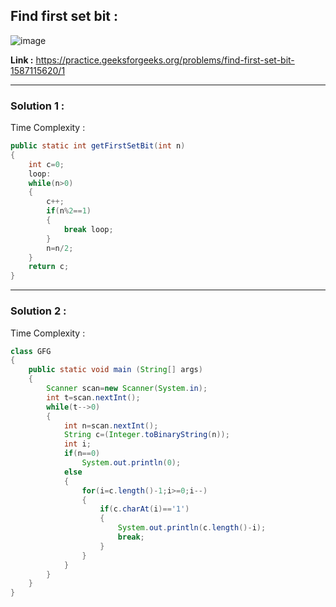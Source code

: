## Find first set bit :

![image](https://user-images.githubusercontent.com/23376002/169872990-2ef06025-b768-403a-b0e3-5ced840b880a.png)


**Link :** https://practice.geeksforgeeks.org/problems/find-first-set-bit-1587115620/1


------------------------------------------------------------------------------------------------------------------------------------------------------


### Solution 1 :

Time Complexity :


```java
public static int getFirstSetBit(int n)
{
    int c=0;
    loop:
    while(n>0)
    {
        c++;
        if(n%2==1)
        {
            break loop;
        }
        n=n/2;
    }
    return c;    
}
```


------------------------------------------------------------------------------------------------------------------------------------------------------


### Solution 2 :

Time Complexity :


```java
class GFG
{
    public static void main (String[] args)
    {
        Scanner scan=new Scanner(System.in);
        int t=scan.nextInt();
        while(t-->0)
        {
            int n=scan.nextInt();
            String c=(Integer.toBinaryString(n));
            int i;
            if(n==0)
                System.out.println(0);
            else
            {
                for(i=c.length()-1;i>=0;i--)
                {
                    if(c.charAt(i)=='1')
                    {
                        System.out.println(c.length()-i);
                        break;
                    }
                }
            }
        }
    }
}
```



